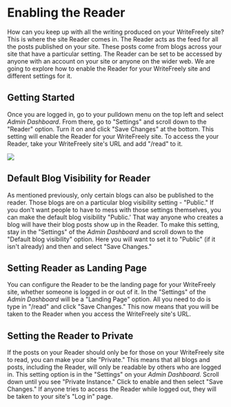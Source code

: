 # Enabling the Reader

How can you keep up with all the writing produced on your WriteFreely site? This is where the site Reader comes in. The Reader acts as the feed for all the posts published on your site. These posts come from blogs across your site that have a particular setting. The Reader can be set to be accessed by anyone with an account on your site or anyone on the wider web. We are going to explore how to enable the Reader for your WriteFreely site and different settings for it.

## Getting Started

Once you are logged in, go to your pulldown menu on the top left and select _Admin Dashboard_. From there, go to "Settings" and scroll down to the "Reader" option. Turn it on and click "Save Changes" at the bottom. This setting will enable the Reader for your WriteFreely site. To access the your Reader, take your WriteFreely site's URL and add  "/read" to it.

![](https://i.snap.as/3usQnkc.png)

## Default Blog Visibility for Reader

As mentioned previously, only certain blogs can also be published to the reader. Those blogs are on a particular blog visibility setting - "Public." If you don't want people to have to mess with those settings themselves, you can make the default blog visibility "Public.' That way anyone who creates a blog will have their blog posts show up in the Reader. To make this setting,  stay in the "Settings" of the _Admin Dashboard_ and scroll down to the "Default blog visibility" option. Here you will want to set it to "Public" (if it isn't already) and then and select "Save Changes."

## Setting Reader as Landing Page

You can configure the Reader to be the landing page for your WriteFreely site, whether someone is logged in or out of it. In the "Settings" of the _Admin Dashboard_ will be a "Landing Page" option. All you need to do is type in "/read" and click "Save Changes." This now means that you will be taken to the Reader when you access the WriteFreely site's URL.

## Setting the Reader to Private

If the posts on your Reader should only be for those on your WriteFreely site to read, you can make your site "Private." This means that all blogs and posts, including the Reader, will only be readable by others who are logged in. This setting option is in the "Settings" on your _Admin Dashboard_. Scroll down until you see "Private Instance." Click to enable and then select "Save Changes." If anyone tries to access the Reader while logged out, they will be taken to your site's "Log in" page.
